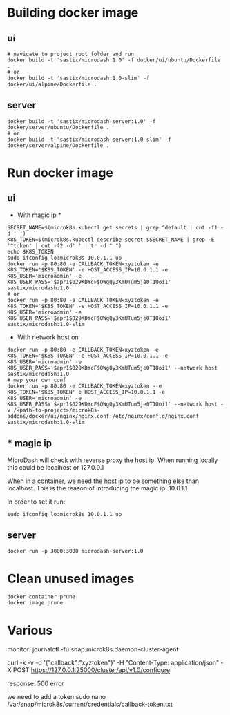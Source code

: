# Building docker image

## ui
```
# navigate to project root folder and run
docker build -t 'sastix/microdash:1.0' -f docker/ui/ubuntu/Dockerfile .
# or
docker build -t 'sastix/microdash:1.0-slim' -f docker/ui/alpine/Dockerfile .
```

## server
```
docker build -t 'sastix/microdash-server:1.0' -f docker/server/ubuntu/Dockerfile .
# or
docker build -t 'sastix/microdash-server:1.0-slim' -f docker/server/alpine/Dockerfile .
```

# Run docker image

## ui
- With magic ip *
```
SECRET_NAME=$(microk8s.kubectl get secrets | grep ^default | cut -f1 -d ' ')
K8S_TOKEN=$(microk8s.kubectl describe secret $SECRET_NAME | grep -E '^token' | cut -f2 -d':' | tr -d " ")
echo $K8S_TOKEN
sudo ifconfig lo:microk8s 10.0.1.1 up
docker run -p 80:80 -e CALLBACK_TOKEN=xyztoken -e K8S_TOKEN='$K8S_TOKEN' -e HOST_ACCESS_IP=10.0.1.1 -e K8S_USER='microadmin' -e K8S_USER_PASS='$apr1$029KDYcF$OWgQy3KmUTum5je0T1Ooi1' sastix/microdash:1.0
# or
docker run -p 80:80 -e CALLBACK_TOKEN=xyztoken -e K8S_TOKEN='$K8S_TOKEN' -e HOST_ACCESS_IP=10.0.1.1 -e K8S_USER='microadmin' -e K8S_USER_PASS='$apr1$029KDYcF$OWgQy3KmUTum5je0T1Ooi1' sastix/microdash:1.0-slim
```
- With network host on
```
docker run -p 80:80 -e CALLBACK_TOKEN=xyztoken -e K8S_TOKEN='$K8S_TOKEN' -e HOST_ACCESS_IP=10.0.1.1 -e K8S_USER='microadmin' -e K8S_USER_PASS='$apr1$029KDYcF$OWgQy3KmUTum5je0T1Ooi1' --network host sastix/microdash:1.0
# map your own conf
docker run -p 80:80 -e CALLBACK_TOKEN=xyztoken --e K8S_TOKEN='$K8S_TOKEN' e HOST_ACCESS_IP=10.0.1.1 -e K8S_USER='microadmin' -e K8S_USER_PASS='$apr1$029KDYcF$OWgQy3KmUTum5je0T1Ooi1' --network host -v /<path-to-project>/microk8s-addons/docker/ui/nginx/nginx.conf:/etc/nginx/conf.d/nginx.conf sastix/microdash:1.0-slim
```

## * magic ip

MicroDash will check with reverse proxy the host ip. When running locally this could be localhost or 127.0.0.1

When in a container, we need the host ip to be something else than localhost. This is the reason of introducing the magic ip: 10.0.1.1

In order to set it run:
```
sudo ifconfig lo:microk8s 10.0.1.1 up
```
## server
```
docker run -p 3000:3000 microdash-server:1.0
```

# Clean unused images
```
docker container prune
docker image prune
```

# Various

monitor:
journalctl -fu snap.microk8s.daemon-cluster-agent

curl -k -v -d '{"callback":"xyztoken"}' -H "Content-Type: application/json" -X POST https://127.0.0.1:25000/cluster/api/v1.0/configure

response: 500 error

we need to add a token
sudo nano /var/snap/microk8s/current/credentials/callback-token.txt

